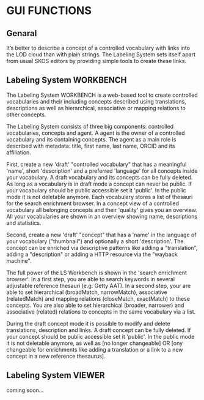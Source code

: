 # GUI FUNCTIONS

## Genaral

It’s better to describe a concept of a controlled vocabulary with links into the LOD cloud than with plain strings. The Labeling System sets itself apart from usual SKOS editors by providing simple tools to create these links.

## Labeling System WORKBENCH

The Labeling System WORKBENCH is a web-based tool to create controlled vocabularies and their including concepts described using translations, descriptions as well as hierarchical, associative or mapping relations to other concepts.

The Labeling System consists of three big components: controlled vocabularies, concepts and agent. A agent is the owner of a controlled vocabulary and its containing concepts. The agent as a main role is described with metadata: title, first name, last name, ORCID and its affiliation.

First, create a new 'draft' "controlled vocabulary" that has a meaningful 'name', short 'description' and a preferred 'language' for all concepts inside your vocabulary. A draft vocabulary and its concepts can be fully deleted. As long as a vocabulary is in draft mode a concept can never be public. If your vocabulary should be public accessible set it 'public'. In the public mode it is not deletable anymore. Each vocabulary stores a list of thesauri for the search enrichment browser. In a concept view of a controlled vocabulary all belonging concepts and their 'quality' gives you an overview. All your vocabularies are shown in an overview showing name, descriptions and statistics.

Second, create a new 'draft' "concept" that has a 'name' in the language of your vocabulary ("thumbnail") and optionally a short 'description'. The concept can be enriched via descriptive patterns like adding a "translation", adding a "description" or adding a HTTP resource via the "wayback machine".

The full power of the LS Workbench is shown in the 'search enrichment browser'. In a first step, you are able to search keywords in several adjustable reference thesauri (e.g. Getty AAT). In a second step, your are able to set hierarchical (broadMatch, narrowMatch), associative (relatedMatch) and mapping relations (closeMatch, exactMatch) to these concepts. You are also able to set hierarchical (broader, narrower) and associative (related) relations to concepts in the same vocabulary via a list.

During the draft concept mode it is possible to modify and delete translations, description and links. A draft concept can be fully deleted. If your concept should be public accessible set it 'public'. In the public mode it is not deletable anymore, as well as [no longer changeable] OR [ony changeable for enrichments like adding a translation or a link to a new concept in a new reference thesaurus].

## Labeling System VIEWER

coming soon...
